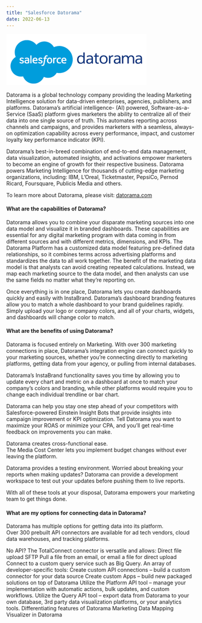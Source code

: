 ```yaml
---
title: "Salesforce Datorama"
date: 2022-06-13
---
```


<!--<!--  ![Salesforce-datorama Image](github-pages-with-jekyll/assets/Salesforce-datorama.png) -->

<img  alt="Salesforce-datorama Image" src="/assets/Salesforce-datorama.png" />
<!-- align="centre" height="250" width="375" -->
<!-- ... you can [get the PDF](/assets/mydoc.pdf) directly. -->

Datorama is a global technology company providing the leading Marketing Intelligence solution for data-driven enterprises, agencies, publishers, and platforms. Datorama’s artificial intelligence- (AI) powered, Software-as-a-Service (SaaS) platform gives marketers the ability to centralize all of their data into one single source of truth. This automates reporting across channels and campaigns, and provides marketers with a seamless, always-on optimization capability across every performance, impact, and customer loyalty key performance indicator (KPI). 

Datorama’s best-in-breed combination of end-to-end data management, data visualization, automated insights, and activations empower marketers to become an engine of growth for their respective business. Datorama powers Marketing Intelligence for thousands of cutting-edge marketing organizations, including: IBM, L’Oreal, Ticketmaster, PepsiCo, Pernod Ricard, Foursquare, Publicis Media and others. 

To learn more about Datorama, please visit: [datorama.com](https://datorama.com/)

#### What are the capabilities of Datorama?

Datorama allows you to combine your disparate marketing sources into one data model and visualize it in branded dashboards.
These capabilities are essential for any digital marketing program with data coming in from different sources and with different metrics, 
dimensions, and KPIs. The Datorama Platform has a customized data model featuring pre-defined data relationships, 
so it combines terms across advertising platforms and standardizes the data to all work together. 
The benefit of the marketing data model is that analysts can avoid creating repeated calculations. 
Instead, we map each marketing source to the data model, and then analysts can use the same fields no matter what they’re reporting on.

Once everything is in one place, Datorama lets you create dashboards quickly and easily with InstaBrand. 
Datorama’s dashboard branding features allow you to match a whole dashboard to your brand guidelines rapidly. 
Simply upload your logo or company colors, and all of your charts, widgets, and dashboards will change color to match.


#### What are the benefits of using Datorama?

Datorama is focused entirely on Marketing. 
With over 300 marketing connections in place, Datorama’s integration engine can connect quickly to your marketing sources, 
whether you’re connecting directly to marketing platforms, getting data from your agency,
or pulling from internal databases.

Datorama’s InstaBrand functionality saves you time by allowing you to update every chart and metric 
on a dashboard at once to match your company’s colors and branding, 
while other platforms would require you to change each individual trendline or bar chart.

Datorama can help you stay one step ahead of your competitors with Salesforce-powered Einstein Insight Bots 
that provide insights into campaign improvement or KPI optimization. 
Tell Datorama you want to maximize your ROAS or minimize your CPA, 
and you’ll get real-time feedback on improvements you can make.

Datorama creates cross-functional ease.  
The Media Cost Center lets you implement budget changes without ever leaving the platform.

Datorama provides a testing environment. 
Worried about breaking your reports when making updates? 
Datorama can provide a development workspace to test out your updates before pushing them to live reports.

With all of these tools at your disposal, 
Datorama empowers your marketing team to get things done.

#### What are my options for connecting data in Datorama?

Datorama has multiple options for getting data into its platform.  
Over 300 prebuilt API connectors are available for ad tech vendors, cloud data warehouses, and tracking platforms.

No API?  The TotalConnect connector is versatile and allows:
Direct file upload
SFTP
Pull a file from an email, or email a file for direct upload
Connect to a custom query service such as Big Query.
An array of developer-specific tools:
Create custom API connections – build a custom connector for your data source
Create custom Apps – build new packaged solutions on top of Datorama
Utilize the Platform API tool – manage your implementation with automatic actions, bulk updates, and custom workflows.
Utilize the Query API tool – export data from Datorama to your own database, 3rd party data visualization platforms, or your analytics tools.
Differentiating features of Datorama
Marketing Data Mapping Visualizer in Datorama



